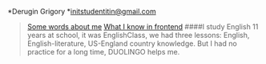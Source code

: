 *Derugin Grigory
*initstudentitin@gmail.com
>[Some words about me](https://youtu.be/pn2mejtO05o)
>[What I know in frontend](https://grigoryitstud.github.io/CV/slider.html)
####I study English 11 years at school, it was EnglishClass, we had three lessons: English, English-literature, US-England country knowledge. But I had no practice for a long time, DUOLINGO helps me.